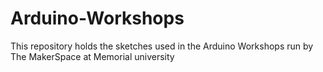 # Arduino-Workshops
This repository holds the sketches used in the Arduino Workshops run by The MakerSpace at Memorial university
